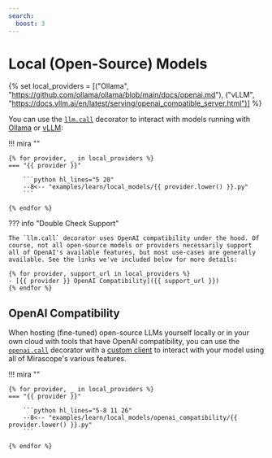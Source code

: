 ```yaml
---
search:
  boost: 3
---
```


# Local (Open-Source) Models

{% set local_providers = [("Ollama", "https://github.com/ollama/ollama/blob/main/docs/openai.md"), ("vLLM", "https://docs.vllm.ai/en/latest/serving/openai_compatible_server.html")] %}

You can use the [`llm.call`](../api/llm/call.md) decorator to interact with models running with [Ollama](https://github.com/ollama/ollama) or [vLLM](https://github.com/vllm-project/vllm):

!!! mira ""

    {% for provider, _ in local_providers %}
    === "{{ provider }}"

        ```python hl_lines="5 20"
        --8<-- "examples/learn/local_models/{{ provider.lower() }}.py"
        ```

    {% endfor %}

??? info "Double Check Support"

    The `llm.call` decorator uses OpenAI compatibility under the hood. Of course, not all open-source models or providers necessarily support all of OpenAI's available features, but most use-cases are generally available. See the links we've included below for more details:

    {% for provider, support_url in local_providers %}
    - [{{ provider }} OpenAI Compatibility]({{ support_url }})
    {% endfor %}

## OpenAI Compatibility

When hosting (fine-tuned) open-source LLMs yourself locally or in your own cloud with tools that have OpenAI compatibility, you can use the [`openai.call`](../api/core/openai/call.md) decorator with a [custom client](./calls.md#custom-client) to interact with your model using all of Mirascope's various features.

!!! mira ""

    {% for provider, _ in local_providers %}
    === "{{ provider }}"

        ```python hl_lines="5-8 11 26"
        --8<-- "examples/learn/local_models/openai_compatibility/{{ provider.lower() }}.py"
        ```
    
    {% endfor %}
